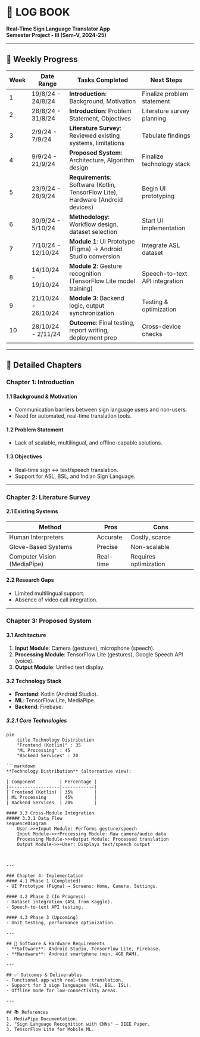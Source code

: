 # 📝 LOG BOOK  
**Real-Time Sign Language Translator App**  
**Semester Project - III (Sem-V, 2024-25)**  

---

## 📅 Weekly Progress  

| Week | Date Range | Tasks Completed | Next Steps |
|------|------------|------------------|-------------|
| 1 | 19/8/24 - 24/8/24 | **Introduction**: Background, Motivation | Finalize problem statement |
| 2 | 26/8/24 - 31/8/24 | **Introduction**: Problem Statement, Objectives | Literature survey planning |
| 3 | 2/9/24 - 7/9/24 | **Literature Survey**: Reviewed existing systems, limitations | Tabulate findings |
| 4 | 9/9/24 - 21/9/24 | **Proposed System**: Architecture, Algorithm design | Finalize technology stack |
| 5 | 23/9/24 - 28/9/24 | **Requirements**: Software (Kotlin, TensorFlow Lite), Hardware (Android devices) | Begin UI prototyping |
| 6 | 30/9/24 - 5/10/24 | **Methodology**: Workflow design, dataset selection | Start UI implementation |
| 7 | 7/10/24 - 12/10/24 | **Module 1**: UI Prototype (Figma) → Android Studio conversion | Integrate ASL dataset |
| 8 | 14/10/24 - 19/10/24 | **Module 2**: Gesture recognition (TensorFlow Lite model training) | Speech-to-text API integration |
| 9 | 21/10/24 - 26/10/24 | **Module 3**: Backend logic, output synchronization | Testing & optimization |
| 10 | 28/10/24 - 2/11/24 | **Outcome**: Final testing, report writing, deployment prep | Cross-device checks |

---

## 📖 Detailed Chapters  

### Chapter 1: Introduction  
#### 1.1 Background & Motivation  
- Communication barriers between sign language users and non-users.  
- Need for automated, real-time translation tools.  

#### 1.2 Problem Statement  
- Lack of scalable, multilingual, and offline-capable solutions.  

#### 1.3 Objectives  
- Real-time sign ↔ text/speech translation.  
- Support for ASL, BSL, and Indian Sign Language.  

---

### Chapter 2: Literature Survey  
#### 2.1 Existing Systems  
| Method | Pros | Cons |  
|--------|------|------|  
| Human Interpreters | Accurate | Costly, scarce |  
| Glove-Based Systems | Precise | Non-scalable |  
| Computer Vision (MediaPipe) | Real-time | Requires optimization |  

#### 2.2 Research Gaps  
- Limited multilingual support.  
- Absence of video call integration.  

---

### Chapter 3: Proposed System  
#### 3.1 Architecture  
1. **Input Module**: Camera (gestures), microphone (speech).  
2. **Processing Module**: TensorFlow Lite (gestures), Google Speech API (voice).  
3. **Output Module**: Unified text display.  

#### 3.2 Technology Stack  
- **Frontend**: Kotlin (Android Studio).  
- **ML**: TensorFlow Lite, MediaPipe.  
- **Backend**: Firebase.  
##### 3.2.1 Core Technologies
```mermaid
pie
    title Technology Distribution
    "Frontend (Kotlin)" : 35
    "ML Processing" : 45
    "Backend Services" : 20

```markdown
**Technology Distribution** (alternative view):

| Component         | Percentage |
|-------------------|------------|
| Frontend (Kotlin) | 35%        |
| ML Processing     | 45%        |
| Backend Services  | 20%        |
    
#### 3.3 Cross-Module Integration
##### 3.3.1 Data Flow
sequenceDiagram
    User->>+Input Module: Performs gesture/speech
    Input Module->>+Processing Module: Raw camera/audio data
    Processing Module->>+Output Module: Processed translation
    Output Module->>+User: Displays text/speech output
    

    
---

### Chapter 4: Implementation  
#### 4.1 Phase 1 (Completed)  
- UI Prototype (Figma) → Screens: Home, Camera, Settings.  

#### 4.2 Phase 2 (In Progress)  
- Dataset integration (ASL from Kaggle).  
- Speech-to-text API testing.  

#### 4.3 Phase 3 (Upcoming)  
- Unit testing, performance optimization.  

---

## 🔧 Software & Hardware Requirements  
- **Software**: Android Studio, TensorFlow Lite, Firebase.  
- **Hardware**: Android smartphone (min. 4GB RAM).  

---

## ✅ Outcomes & Deliverables  
- Functional app with real-time translation.  
- Support for 3 sign languages (ASL, BSL, ISL).  
- Offline mode for low-connectivity areas.  

---

## 📚 References  
1. MediaPipe Documentation.  
2. "Sign Language Recognition with CNNs" – IEEE Paper.  
3. TensorFlow Lite for Mobile ML.  
